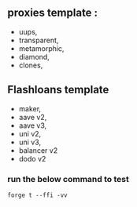 ## proxies template :
 - uups,
 - transparent,
 - metamorphic,
 - diamond,
 - clones,
 
## Flashloans template
- maker,
- aave v2,
- aave v3,
- uni v2,
- uni v3,
- balancer v2
- dodo v2

### run the below command to test
```
forge t --ffi -vv
```
